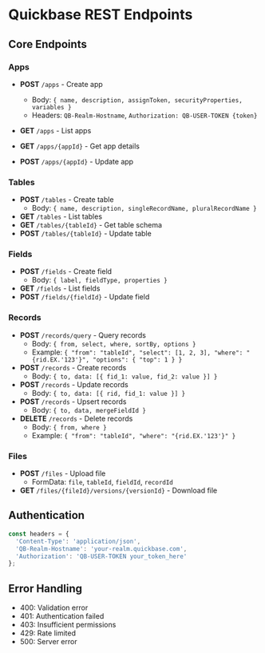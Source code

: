 # Quickbase REST Endpoints

## Core Endpoints

### Apps
- **POST** `/apps` - Create app
  - Body: `{ name, description, assignToken, securityProperties, variables }`
  - Headers: `QB-Realm-Hostname`, `Authorization: QB-USER-TOKEN {token}`

- **GET** `/apps` - List apps
- **GET** `/apps/{appId}` - Get app details
- **POST** `/apps/{appId}` - Update app

### Tables
- **POST** `/tables` - Create table
  - Body: `{ name, description, singleRecordName, pluralRecordName }`
- **GET** `/tables` - List tables
- **GET** `/tables/{tableId}` - Get table schema
- **POST** `/tables/{tableId}` - Update table

### Fields
- **POST** `/fields` - Create field
  - Body: `{ label, fieldType, properties }`
- **GET** `/fields` - List fields
- **POST** `/fields/{fieldId}` - Update field

### Records
- **POST** `/records/query` - Query records
  - Body: `{ from, select, where, sortBy, options }`
  - Example: `{ "from": "tableId", "select": [1, 2, 3], "where": "{rid.EX.'123'}", "options": { "top": 1 } }`
- **POST** `/records` - Create records
  - Body: `{ to, data: [{ fid_1: value, fid_2: value }] }`
- **POST** `/records` - Update records
  - Body: `{ to, data: [{ rid, fid_1: value }] }`
- **POST** `/records` - Upsert records
  - Body: `{ to, data, mergeFieldId }`
- **DELETE** `/records` - Delete records
  - Body: `{ from, where }`
  - Example: `{ "from": "tableId", "where": "{rid.EX.'123'}" }`

### Files
- **POST** `/files` - Upload file
  - FormData: `file`, `tableId`, `fieldId`, `recordId`
- **GET** `/files/{fileId}/versions/{versionId}` - Download file

## Authentication
```typescript
const headers = {
  'Content-Type': 'application/json',
  'QB-Realm-Hostname': 'your-realm.quickbase.com',
  'Authorization': 'QB-USER-TOKEN your_token_here'
};
```

## Error Handling
- 400: Validation error
- 401: Authentication failed
- 403: Insufficient permissions
- 429: Rate limited
- 500: Server error
